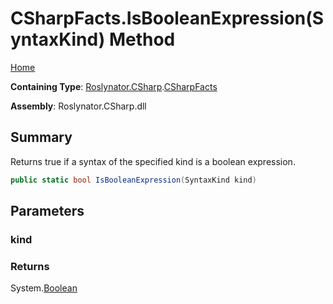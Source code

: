 # CSharpFacts\.IsBooleanExpression\(SyntaxKind\) Method

[Home](../../../../README.md)

**Containing Type**: [Roslynator.CSharp](../../README.md)\.[CSharpFacts](../README.md)

**Assembly**: Roslynator\.CSharp\.dll

## Summary

Returns true if a syntax of the specified kind is a boolean expression\.

```csharp
public static bool IsBooleanExpression(SyntaxKind kind)
```

## Parameters

### kind





### Returns

System\.[Boolean](https://docs.microsoft.com/en-us/dotnet/api/system.boolean)

